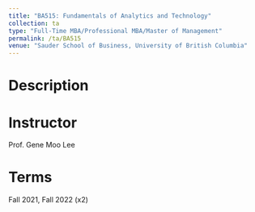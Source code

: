 ```yaml
---
title: "BA515: Fundamentals of Analytics and Technology"
collection: ta
type: "Full-Time MBA/Professional MBA/Master of Management"
permalink: /ta/BA515
venue: "Sauder School of Business, University of British Columbia"
---
```


Description
======


Instructor
======
Prof. Gene Moo Lee

Terms
======
Fall 2021, Fall 2022 (x2)

